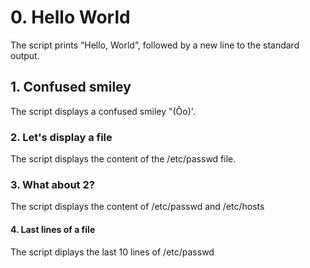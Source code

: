 # 0. Hello World
The script prints “Hello, World”, followed by a new line to the standard output.
## 1. Confused smiley
The script displays a confused smiley "(Ôo)'.
### 2. Let's display a file
The script displays the content of the /etc/passwd file.
### 3. What about 2?
The script displays  the content of /etc/passwd and /etc/hosts
#### 4. Last lines of a file ####
The script diplays the last 10 lines of /etc/passwd

